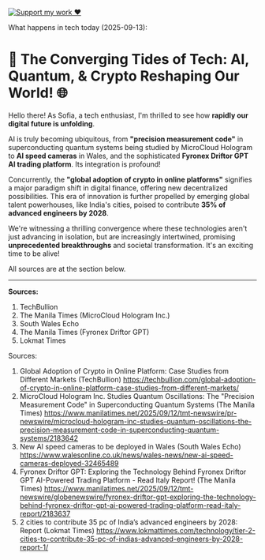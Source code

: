 [![Support my work ❤️](https://img.shields.io/badge/Support%20my%20work%20❤️-orange?style=for-the-badge&logo=patreon&logoColor=white)](https://www.patreon.com/c/evertonics)

What happens in tech today (2025-09-13):

# 🚀 The Converging Tides of Tech: AI, Quantum, & Crypto Reshaping Our World! 🌐

Hello there! As Sofia, a tech enthusiast, I'm thrilled to see how **rapidly our digital future is unfolding**.

AI is truly becoming ubiquitous, from **"precision measurement code"** in superconducting quantum systems being studied by MicroCloud Hologram to **AI speed cameras** in Wales, and the sophisticated **Fyronex Driftor GPT AI trading platform**. Its integration is profound!

Concurrently, the **"global adoption of crypto in online platforms"** signifies a major paradigm shift in digital finance, offering new decentralized possibilities. This era of innovation is further propelled by emerging global talent powerhouses, like India's cities, poised to contribute **35% of advanced engineers by 2028**.

We're witnessing a thrilling convergence where these technologies aren't just advancing in isolation, but are increasingly intertwined, promising **unprecedented breakthroughs** and societal transformation. It's an exciting time to be alive!

All sources are at the section below.

---
**Sources:**
1.  TechBullion
2.  The Manila Times (MicroCloud Hologram Inc.)
3.  South Wales Echo
4.  The Manila Times (Fyronex Driftor GPT)
5.  Lokmat Times

Sources:
1. Global Adoption of Crypto in Online Platform: Case Studies from Different Markets (TechBullion)
   https://techbullion.com/global-adoption-of-crypto-in-online-platform-case-studies-from-different-markets/
2. MicroCloud Hologram Inc. Studies Quantum Oscillations: The "Precision Measurement Code" in Superconducting Quantum Systems (The Manila Times)
   https://www.manilatimes.net/2025/09/12/tmt-newswire/pr-newswire/microcloud-hologram-inc-studies-quantum-oscillations-the-precision-measurement-code-in-superconducting-quantum-systems/2183642
3. New AI speed cameras to be deployed in Wales (South Wales Echo)
   https://www.walesonline.co.uk/news/wales-news/new-ai-speed-cameras-deployed-32465489
4. Fyronex Driftor GPT: Exploring the Technology Behind Fyronex Driftor GPT AI-Powered Trading Platform - Read Italy Report! (The Manila Times)
   https://www.manilatimes.net/2025/09/12/tmt-newswire/globenewswire/fyronex-driftor-gpt-exploring-the-technology-behind-fyronex-driftor-gpt-ai-powered-trading-platform-read-italy-report/2183637
5. 2 cities to contribute 35 pc of India’s advanced engineers by 2028: Report (Lokmat Times)
   https://www.lokmattimes.com/technology/tier-2-cities-to-contribute-35-pc-of-indias-advanced-engineers-by-2028-report-1/